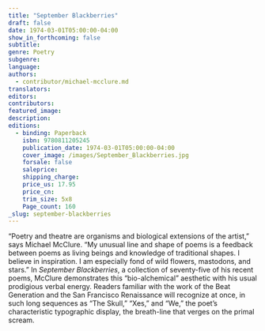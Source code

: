 ```yaml
---
title: "September Blackberries"
draft: false
date: 1974-03-01T05:00:00-04:00
show_in_forthcoming: false
subtitle:
genre: Poetry
subgenre:
language:
authors:
  - contributor/michael-mcclure.md
translators:
editors:
contributors:
featured_image:
description:
editions:
  - binding: Paperback
    isbn: 9780811205245
    publication_date: 1974-03-01T05:00:00-04:00
    cover_image: /images/September_Blackberries.jpg
    forsale: false
    saleprice:
    shipping_charge:
    price_us: 17.95
    price_cn:
    trim_size: 5x8
    Page_count: 160
_slug: september-blackberries
---
```


“Poetry and theatre are organisms and biological extensions of the artist,” says Michael McClure. “My unusual line and shape of poems is a feedback between poems as living beings and knowledge of traditional shapes. I believe in inspiration. I am especially fond of wild flowers, mastodons, and stars.” In _September Blackberries_, a collection of seventy-five of his recent poems, McClure demonstrates this “bio-alchemical” aesthetic with his usual prodigious verbal energy. Readers familiar with the work of the Beat Generation and the San Francisco Renaissance will recognize at once, in such long sequences as “The Skull,” “Xes,” and “We,” the poet’s characteristic typographic display, the breath-line that verges on the primal scream.

